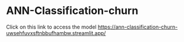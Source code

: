 # ANN-Classification-churn

Click on this link to access the model https://ann-classification-churn-uwsehfuvxsftnbbufhambw.streamlit.app/
